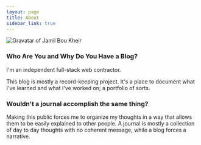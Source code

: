 ```yaml
---
layout: page
title: About
sidebar_link: true
---
```


<img src="{{ site.author.gravatar }}" alt="Gravatar of Jamil Bou Kheir" />

### Who Are You and Why Do You Have a Blog?

I'm an independent full-stack web contractor.

This blog is mostly a record-keeping project. It's a place to document what I've
learned and what I've worked on; a portfolio of sorts.

### Wouldn't a journal accomplish the same thing?

Making this public forces me to organize my thoughts in a way that allows them
to be easily explained to other people. A journal is mostly a collection of day
to day thoughts with no coherent message, while a blog forces a narrative.
